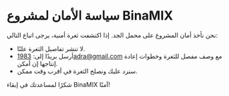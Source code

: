 # سياسة الأمان لمشروع BinaMIX

نحن نأخذ أمان المشروع على محمل الجد. إذا اكتشفت ثغرة أمنية، يرجى اتباع التالي:

- لا تنشر تفاصيل الثغرة علنًا.
- أرسل بريدًا إلى: 1983adra@gmail.com مع وصف مفصل للثغرة وخطوات إعادة إنتاجها إن أمكن.
- سنرد عليك ونصلح الثغرة في أقرب وقت ممكن.

شكرًا لمساعدتك في إبقاء BinaMIX آمنًا!
